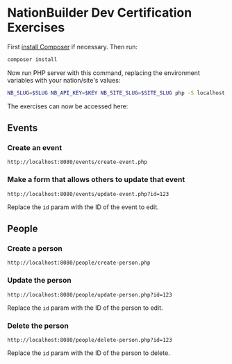 NationBuilder Dev Certification Exercises
=========================================

First [install Composer](http://getcomposer.org) if necessary. Then run:

```bash
composer install
```

Now run PHP server with this command, replacing the environment variables with your nation/site's values:

```bash
NB_SLUG=$SLUG NB_API_KEY=$KEY NB_SITE_SLUG=$SITE_SLUG php -S localhost:8080 
```

The exercises can now be accessed here:

Events
------

### Create an event

```
http://localhost:8080/events/create-event.php
```

### Make a form that allows others to update that event

```
http://localhost:8080/events/update-event.php?id=123
```

Replace the `id` param with the ID of the event to edit.

People
------

### Create a person

```
http://localhost:8080/people/create-person.php
```

### Update the person

```
http://localhost:8080/people/update-person.php?id=123
```

Replace the `id` param with the ID of the person to edit.

### Delete the person

```
http://localhost:8080/people/delete-person.php?id=123
```

Replace the `id` param with the ID of the person to delete.

